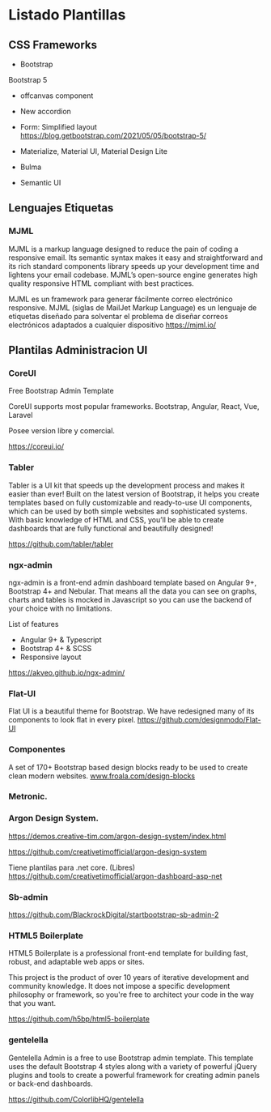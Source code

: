 # Listado Plantillas

## CSS Frameworks

- Bootstrap

Bootstrap 5
- offcanvas component
- New accordion
- Form: Simplified layout
https://blog.getbootstrap.com/2021/05/05/bootstrap-5/

- Materialize, Material UI, Material Design Lite
- Bulma
- Semantic UI


## Lenguajes Etiquetas

### MJML

MJML is a markup language designed to reduce the pain of coding a responsive email. Its semantic syntax makes it easy and straightforward and its rich standard components library speeds up your development time and lightens your email codebase. MJML’s open-source engine generates high quality responsive HTML compliant with best practices.


MJML es un framework para generar fácilmente correo electrónico responsive. MJML (siglas de MailJet Markup Language) es un lenguaje de etiquetas diseñado para solventar el problema de diseñar correos electrónicos adaptados a cualquier dispositivo
https://mjml.io/

## Plantilas Administracion UI

### CoreUI

Free Bootstrap Admin Template

CoreUI supports most popular frameworks.
Bootstrap, Angular, React, Vue, Laravel

Posee version libre y comercial.

https://coreui.io/

###  Tabler

Tabler is a UI kit that speeds up the development process and makes it easier than ever! Built on the latest version of Bootstrap, it helps you create templates based on fully customizable and ready-to-use UI components, which can be used by both simple websites and sophisticated systems. With basic knowledge of HTML and CSS, you’ll be able to create dashboards that are fully functional and beautifully designed!

https://github.com/tabler/tabler 

### ngx-admin

ngx-admin is a front-end admin dashboard template based on Angular 9+, Bootstrap 4+ and Nebular. That means all the data you can see on graphs, charts and tables is mocked in Javascript so you can use the backend of your choice with no limitations.

List of features

- Angular 9+ & Typescript
- Bootstrap 4+ & SCSS
- Responsive layout
	
https://akveo.github.io/ngx-admin/


### Flat-UI
Flat UI is a beautiful theme for Bootstrap. We have redesigned many of its components to look flat in every pixel.
https://github.com/designmodo/Flat-UI

### Componentes


 A set of 170+ Bootstrap based design blocks ready to be used to create clean modern websites.
www.froala.com/design-blocks 



### Metronic.


### Argon Design System.

https://demos.creative-tim.com/argon-design-system/index.html


https://github.com/creativetimofficial/argon-design-system

Tiene plantilas para .net core. (Libres)
https://github.com/creativetimofficial/argon-dashboard-asp-net


### Sb-admin

https://github.com/BlackrockDigital/startbootstrap-sb-admin-2

### HTML5 Boilerplate

HTML5 Boilerplate is a professional front-end template for building fast, robust, and adaptable web apps or sites.

This project is the product of over 10 years of iterative development and community knowledge. It does not impose a specific development philosophy or framework, so you're free to architect your code in the way that you want.

https://github.com/h5bp/html5-boilerplate

### gentelella

Gentelella Admin is a free to use Bootstrap admin template. This template uses the default Bootstrap 4 styles along with a variety of powerful jQuery plugins and tools to create a powerful framework for creating admin panels or back-end dashboards. 
 
https://github.com/ColorlibHQ/gentelella
